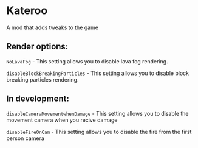 # Kateroo
A mod that adds tweaks to the game

## Render options:

``NoLavaFog`` - This setting allows you to disable lava fog rendering.

``disableBlockBreakingParticles`` - This setting allows you to disable block breaking particles rendering.

## In development:

``disableCameraMovementwhenDamage`` - This setting allows you to disable the movement camera when you recive damage

``disableFireOnCam`` - This setting allows you to disable the fire from the first person camera

